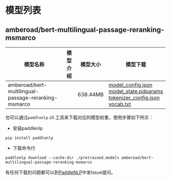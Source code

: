 #  模型列表

## amberoad/bert-multilingual-passage-reranking-msmarco

| 模型名称 | 模型介绍 | 模型大小  | 模型下载 |
| --- | --- | --- | --- |
|amberoad/bert-multilingual-passage-reranking-msmarco|  | 638.44MB | [model_config.json](https://bj.bcebos.com/paddlenlp/models/community/amberoad/bert-multilingual-passage-reranking-msmarco/model_config.json)<br>[model_state.pdparams](https://bj.bcebos.com/paddlenlp/models/community/amberoad/bert-multilingual-passage-reranking-msmarco/model_state.pdparams)<br>[tokenizer_config.json](https://bj.bcebos.com/paddlenlp/models/community/amberoad/bert-multilingual-passage-reranking-msmarco/tokenizer_config.json)<br>[vocab.txt](https://bj.bcebos.com/paddlenlp/models/community/amberoad/bert-multilingual-passage-reranking-msmarco/vocab.txt) |

也可以通过`paddlenlp` cli 工具来下载对应的模型权重，使用步骤如下所示：

* 安装paddlenlp

```shell
pip install paddlenlp
```

* 下载命令行

```shell
paddlenlp download --cache-dir ./pretrained_models amberoad/bert-multilingual-passage-reranking-msmarco
```

有任何下载的问题都可以到[PaddleNLP](https://github.com/PaddlePaddle/PaddleNLP)中发Issue提问。